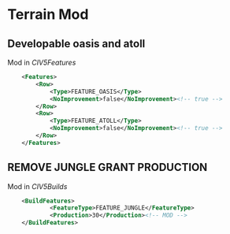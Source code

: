 # Terrain Mod

## Developable oasis and atoll

Mod in *CIV5Features*

```xml
	<Features>
		<Row>
			<Type>FEATURE_OASIS</Type>
			<NoImprovement>false</NoImprovement><!-- true -->
		</Row>
		<Row>
			<Type>FEATURE_ATOLL</Type>
			<NoImprovement>false</NoImprovement><!-- true -->
		</Row>
	</Features>
```

## REMOVE JUNGLE GRANT PRODUCTION

Mod in *CIV5Builds*

```xml
	<BuildFeatures>
			<FeatureType>FEATURE_JUNGLE</FeatureType>
			<Production>30</Production><!-- MOD -->
	</BuildFeatures>
```
